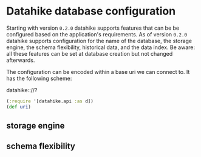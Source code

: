 # Datahike database configuration

Starting with version `0.2.0` datahike supports features that can be be
configured based on the application's requirements. As of version `0.2.0`
datahike supports configuration for the name of the database, the storage 
engine, the schema flexibility, historical data, and the data index. 
Be aware: all these features can be set at database creation but not changed 
afterwards.

The configuration can be encoded within a base uri we can connect to. It has the
following scheme:

datahike:<storage-type>://<storage-config>?<db-config>

```clojure
(:require '[datahike.api :as d])
(def uri)
```


## storage engine

## schema flexibility

## 
